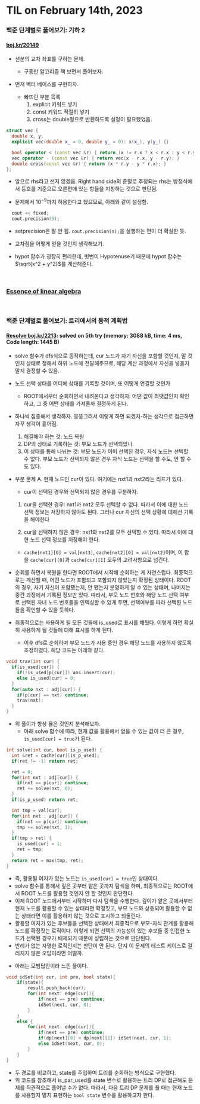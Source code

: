 # **TIL on February 14th, 2023**
### 백준 단계별로 풀어보기: 기하 2
#### [boj.kr/20149](../../../Problem%20Solving/boj/Math/20149-02-13-2023.cpp)
* 선분의 교차 좌표를 구하는 문제.
  - 구종만 알고리즘 책 보면서 풀어보자.

* 먼저 벡터 베이스를 구현하자.
  - 빠뜨린 부분 목록
    1. explicit 키워드 넣기
    2. const 키워드 적절히 넣기
    3. cross는 double형으로 반환하도록 설정이 필요했었음.

```cpp
struct vec {
  double x, y;
  explicit vec(double x_ = 0, double y_ = 0): x(x_), y(y_) {}

  bool operator < (const vec &r) { return (x != r.x ? x < r.x : y < r.y ); }
  vec operator - (const vec &r) { return vec(x - r.x, y - r.y); }
  double cross(const vec &r) { return (x * r.y - y * r.x); }
};
```
* 앞으로 rhs라고 쓰지 않겠음. Right hand side의 준말로 추정되는 rhs는 방정식에서 등호를 기준으로 오른편에 있는 항들을 지칭하는 것으로 판단됨.

* 문제에서 $10^{-9}$까지 허용한다고 했으므로, 아래와 같이 설정함.
```cpp
  cout << fixed;
  cout.precision(9);
```
  - setprecision은 잘 안 됨. `cout.precision(n);`을 실행하는 편이 더 확실한 듯.

* 교차점을 어떻게 얻을 것인지 생각해보기.

* hypot 함수가 굉장히 편리한데, 빗변이 Hypotenuse기 때문에 hypot 함수는 $\sqrt{x^2 + y^2}$를 계산해준다.
<br>

### [Essence of linear algebra](../../../Math/vectors-02-02-2023.md)
<br>

### 백준 단계별로 풀어보기: 트리에서의 동적 계획법
#### [Resolve boj.kr/2213](../../../Problem%20Solving/boj/Tree/2213-re-02-12-2023.cpp): solved on 5th try (memory: 3088 kB, time: 4 ms, Code length: 1445 B)
* solve 함수가 dfs식으로 동작하는데, cur 노드가 자기 자신을 포함할 것인지, 말 것인지 상태로 정해서 하위 노드에 전달해주므로, 해당 계산 과정에서 자신을 넣을지 말지 결정할 수 있음.

* 노드 선택 상태를 어디에 상태를 기록할 것이며, 또 어떻게 연결할 것인가
  - ROOT에서부터 순회하면서 내려온다고 생각하자: 어떤 값이 최댓값인지 확인하고, 그 중 어떤 상태를 가져올까 결정하게 된다.

* 하나씩 집중해서 생각하자. 뭉뚱그려서 이렇게 하면 되겠지-하는 생각으로 접근하면 자꾸 생각이 흩어짐.
  1. 해결해야 하는 것: 노드 복원
  2. DP의 상태로 기록하는 것: 부모 노드가 선택되었나.
  3. 이 상태를 통해 나뉘는 것: 부모 노드가 이미 선택된 경우, 자식 노드는 선택할 수 없다. 부모 노드가 선택되지 않은 경우 자식 노드는 선택을 할 수도, 안 할 수도 있다.

* 부분 문제 A. 현재 노드인 cur이 있다. 여기에는 nxt1과 nxt2라는 리프가 있다.
  - cur이 선택된 경우와 선택되지 않은 경우를 구분하자.
  1. cur을 선택한 경우: nxt1과 nxt2 모두 선택할 수 없다. 따라서 이에 대한 노드 선택 정보는 저장하지 않아도 된다. 그러나 cur 자신의 선택 상황에 대해선 기록을 해야한다


  2. cur을 선택하지 않은 경우: nxt1와 nxt2를 모두 선택할 수 있다. 따라서 이에 대한 노드 선택 정보를 저장해야 한다.
    - `cache[nxt1][0] = val[nxt1]`, `cache[nxt2][0] = val[nxt2]`이며, 이 합을 `cache[cur][0]`과 `cache[cur][1]` 모두의 고려사항으로 넘긴다.

* 순회를 하면서 복원을 한다면 ROOT에서 시작해 순회하는 게 자연스럽다. 최종적으로는 계산할 때, 어떤 노드가 포함되고 포함되지 않았는지 확정된 상태이다. ROOT의 경우, 자기 자신이 포함됐는지, 안 됐는지 분명하게 알 수 있는 상태며, 나머지는 중간 과정에서 기록된 정보만 있다. 따라서, 부모 노드 번호와 해당 노드 선택 여부로 선택된 자녀 노드 번호들을 인덱싱할 수 있게 두면, 선택여부를 따라 선택된 노드들을 확인할 수 있을 듯하다.

* 최종적으로는 사용하게 될 모든 것들에 is_used로 표시를 해뒀다. 이렇게 하면 확실히 사용하게 될 것들에 대해 표시를 하게 된다.
  - 이후 dfs로 순회하며 부모 노드가 사용 중인 경우 해당 노드를 사용하지 않도록 조정하였다. 해당 코드는 아래와 같다.

```cpp
void trav(int cur) {
  if(is_used[cur]) {
    if(!is_used[p[cur]]) ans.insert(cur);
    else is_used[cur] = 0;
  }
  for(auto nxt : adj[cur]) {
    if(p[cur] == nxt) continue;
    trav(nxt);
  }
}
``` 

* 위 풀이가 항상 옳은 것인지 분석해보자.
  - 아래 solve 함수에 따라, 현재 값을 활용해서 얻을 수 있는 값이 더 큰 경우, `is_used[cur] = true`가 된다. 

```cpp
int solve(int cur, bool is_p_used) {
  int &ret = cache[cur][is_p_used];
  if(ret != -1) return ret;

  ret = 0;
  for(int nxt : adj[cur]) {
    if(nxt == p[cur]) continue;
    ret += solve(nxt, 0);
  }
  if(is_p_used) return ret;

  int tmp = val[cur];
  for(int nxt : adj[cur]) {
    if(nxt == p[cur]) continue;
    tmp += solve(nxt, 1);
  }
  if(tmp > ret) {
    is_used[cur] = 1;
    ret = tmp;
  }
  return ret = max(tmp, ret);
}
```
  - 즉, 활용될 여지가 있는 노드는 `is_used[cur] = true`인 상태이다.
  - solve 함수를 통해서 깊은 곳부터 얕은 곳까지 탐색을 하며, 최종적으로는 ROOT에서 ROOT 노드를 활용할 것인지 안 할 것인지 판단한다.
  - 이제 ROOT 노드에서부터 시작하며 다시 탐색을 수행한다. 깊이가 얕은 곳에서부터 현재 노드를 활용할 수 있는 상태라면 확정짓고, 부모 노드와 상충되어 활용할 수 없는 상태라면 이를 활용하지 않는 것으로 표시하고 되돌린다.
  - 활용할 여지가 있는 후보들을 선택한 상태에서 최종적으로 부모-자식 관계를 활용해 노드를 확정짓는 로직이다. 이렇게 되면 선택의 가능성이 있는 후보들 중 인접한 노드가 선택된 경우가 배제되기 때문에 성립하는 것으로 판단된다.
  - 반례가 없는 자명한 로직인지는 판단이 안 된다. 단지 이 문제의 테스트 케이스로 걸러지지 않은 오답이라면 어떨까.

* 아래는 모범답안이라 느낀 풀이다.
```cpp
void idSet(int cur, int pre, bool state){
	if(state){
		result.push_back(cur);
		for(int next: edge[cur]){
			if(next == pre) continue;
			idSet(next, cur, 0);
		}
	}
	else {
		for(int next: edge[cur]){
			if(next == pre) continue;
			if(dp[next][0] < dp[next][1]) idSet(next, cur, 1);
			else idSet(next, cur, 0);
		}
	}
}
```

  - 두 경로를 비교하고, state를 주입하며 트리를 순회하는 방식으로 구현했다.
  - 위 코드를 참조해서 is_par_used를 state 변수로 활용하는 트리 DP로 접근해도 문제를 직관적으로 풀어낼 수가 없다. 따라서, 다음 트리 DP 문제를 풀 때는 현재 노드를 사용할지 말지 표현하는 `bool state` 변수를 활용하고자 한다.